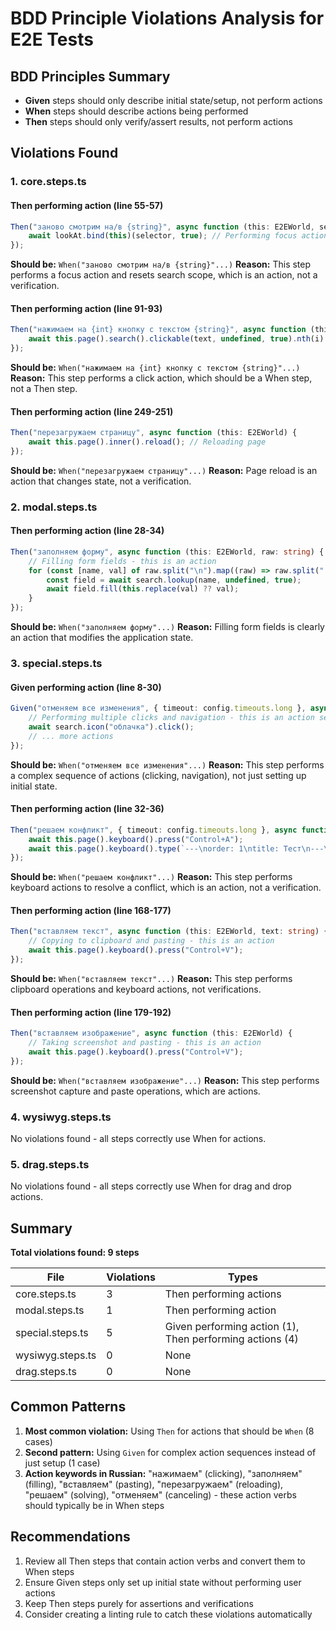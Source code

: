 # BDD Principle Violations Analysis for E2E Tests

## BDD Principles Summary
- **Given** steps should only describe initial state/setup, not perform actions
- **When** steps should describe actions being performed
- **Then** steps should only verify/assert results, not perform actions

## Violations Found

### 1. core.steps.ts

#### Then performing action (line 55-57)
```typescript
Then("заново смотрим на/в {string}", async function (this: E2EWorld, selector: string) {
    await lookAt.bind(this)(selector, true); // Performing focus action
});
```
**Should be:** `When("заново смотрим на/в {string}"...)`
**Reason:** This step performs a focus action and resets search scope, which is an action, not a verification.

#### Then performing action (line 91-93)
```typescript
Then("нажимаем на {int} кнопку с текстом {string}", async function (this: E2EWorld, i: number, text: string) {
    await this.page().search().clickable(text, undefined, true).nth(i).click(); // Clicking
});
```
**Should be:** `When("нажимаем на {int} кнопку с текстом {string}"...)`
**Reason:** This step performs a click action, which should be a When step, not a Then step.

#### Then performing action (line 249-251)
```typescript
Then("перезагружаем страницу", async function (this: E2EWorld) {
    await this.page().inner().reload(); // Reloading page
});
```
**Should be:** `When("перезагружаем страницу"...)`
**Reason:** Page reload is an action that changes state, not a verification.

### 2. modal.steps.ts

#### Then performing action (line 28-34)
```typescript
Then("заполняем форму", async function (this: E2EWorld, raw: string) {
    // Filling form fields - this is an action
    for (const [name, val] of raw.split("\n").map((raw) => raw.split(": ", 2).map((s) => s.trim()))) {
        const field = await search.lookup(name, undefined, true);
        await field.fill(this.replace(val) ?? val);
    }
});
```
**Should be:** `When("заполняем форму"...)`
**Reason:** Filling form fields is clearly an action that modifies the application state.

### 3. special.steps.ts

#### Given performing action (line 8-30)
```typescript
Given("отменяем все изменения", { timeout: config.timeouts.long }, async function (this: E2EWorld) {
    // Performing multiple clicks and navigation - this is an action sequence
    await search.icon("облачка").click();
    // ... more actions
});
```
**Should be:** `When("отменяем все изменения"...)`
**Reason:** This step performs a complex sequence of actions (clicking, navigation), not just setting up initial state.

#### Then performing action (line 32-36)
```typescript
Then("решаем конфликт", { timeout: config.timeouts.long }, async function (this: E2EWorld) {
    await this.page().keyboard().press("Control+A");
    await this.page().keyboard().type(`---\norder: 1\ntitle: Тест\n---\n\nM\n`);
});
```
**Should be:** `When("решаем конфликт"...)`
**Reason:** This step performs keyboard actions to resolve a conflict, which is an action, not a verification.

#### Then performing action (line 168-177)
```typescript
Then("вставляем текст", async function (this: E2EWorld, text: string) {
    // Copying to clipboard and pasting - this is an action
    await this.page().keyboard().press("Control+V");
});
```
**Should be:** `When("вставляем текст"...)`
**Reason:** This step performs clipboard operations and keyboard actions, not verifications.

#### Then performing action (line 179-192)
```typescript
Then("вставляем изображение", async function (this: E2EWorld) {
    // Taking screenshot and pasting - this is an action
    await this.page().keyboard().press("Control+V");
});
```
**Should be:** `When("вставляем изображение"...)`
**Reason:** This step performs screenshot capture and paste operations, which are actions.

### 4. wysiwyg.steps.ts
No violations found - all steps correctly use When for actions.

### 5. drag.steps.ts
No violations found - all steps correctly use When for drag and drop actions.

## Summary

**Total violations found: 9 steps**

| File | Violations | Types |
|------|------------|-------|
| core.steps.ts | 3 | Then performing actions |
| modal.steps.ts | 1 | Then performing action |
| special.steps.ts | 5 | Given performing action (1), Then performing actions (4) |
| wysiwyg.steps.ts | 0 | None |
| drag.steps.ts | 0 | None |

## Common Patterns
1. **Most common violation:** Using `Then` for actions that should be `When` (8 cases)
2. **Second pattern:** Using `Given` for complex action sequences instead of just setup (1 case)
3. **Action keywords in Russian:** "нажимаем" (clicking), "заполняем" (filling), "вставляем" (pasting), "перезагружаем" (reloading), "решаем" (solving), "отменяем" (canceling) - these action verbs should typically be in When steps

## Recommendations
1. Review all Then steps that contain action verbs and convert them to When steps
2. Ensure Given steps only set up initial state without performing user actions
3. Keep Then steps purely for assertions and verifications
4. Consider creating a linting rule to catch these violations automatically